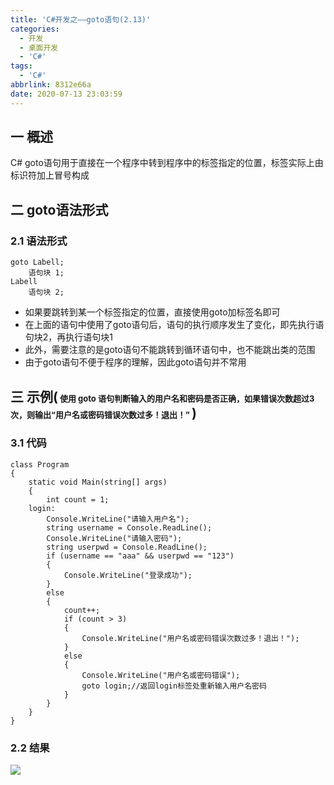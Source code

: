 ```yaml
---
title: 'C#开发之——goto语句(2.13)'
categories:
  - 开发
  - 桌面开发
  - 'C#'
tags:
  - 'C#'
abbrlink: 8312e66a
date: 2020-07-13 23:03:59
---
```


## 一 概述

C# goto语句用于直接在一个程序中转到程序中的标签指定的位置，标签实际上由标识符加上冒号构成

<!--more-->

## 二 goto语法形式

### 2.1 语法形式

```
goto Labell;
    语句块 1;
Labell
    语句块 2;
```

* 如果要跳转到某一个标签指定的位置，直接使用goto加标签名即可
* 在上面的语句中使用了goto语句后，语句的执行顺序发生了变化，即先执行语句块2，再执行语句块1
* 此外，需要注意的是goto语句不能跳转到循环语句中，也不能跳出类的范围
* 由于goto语句不便于程序的理解，因此goto语句并不常用

## 三 示例(<font size=2> 使用 goto 语句判断输入的用户名和密码是否正确，如果错误次数超过3次，则输出“用户名或密码错误次数过多！退出！” </font>)

### 3.1 代码

```
class Program
{
    static void Main(string[] args)
    {
        int count = 1;
    login:
        Console.WriteLine("请输入用户名");
        string username = Console.ReadLine();
        Console.WriteLine("请输入密码");
        string userpwd = Console.ReadLine();
        if (username == "aaa" && userpwd == "123")
        {
            Console.WriteLine("登录成功");
        }
        else
        {
            count++;
            if (count > 3)
            {
                Console.WriteLine("用户名或密码错误次数过多！退出！");
            }
            else
            {
                Console.WriteLine("用户名或密码错误");
                goto login;//返回login标签处重新输入用户名密码
            }
        }
    }
}
```

### 2.2 结果

![][1]

[1]:https://cdn.jsdelivr.net/gh/PGzxc/CDN@master/blog-image/csharp-goto-sample.png